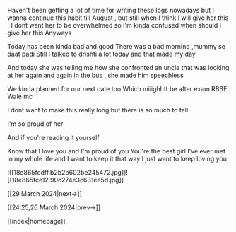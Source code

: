 
Haven't been getting a lot of time for writing these logs nowadays but I wanna continue this habit till August , but still when I think I will give her this , I dont want her to be overwhelmed so I'm kinda confused when should I give her this 
Anyways

Today has been kinda bad and good
There was a bad morning ,mummy se daat padi 
Still I talked to drishti a lot today and that made my day

And today she was telling me how she confronted an uncle that was looking at her again and again in the bus , she made him speechless

We kinda planned for our next date too 
Which miiighhtt be after exam 
RBSE Wale mc 

I dont want to make this really long but there is so much to tell 

I'm so proud of her

And if you're reading it yourself 

Know that
I love you and I'm proud of you
You're the best girl I've ever met in my whole life and I want to keep it that way
I just want to keep loving you

![[18e865fcdff.b2b2b602be245472.jpg]]![[18e865fce12.90c274e3c631ee5d.jpg]]

[[29 March 2024|next->]]

[[24,25,26 March 2024|prev->]]

[[index|homepage]]